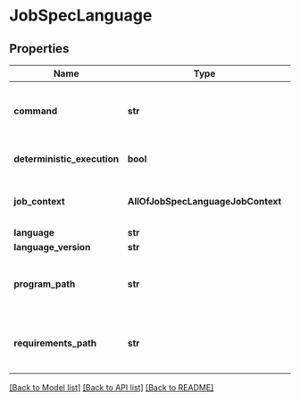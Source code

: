 # JobSpecLanguage

## Properties
Name | Type | Description | Notes
------------ | ------------- | ------------- | -------------
**command** | **str** | optional program specified on commandline, like python -c \&quot;print(1+1)\&quot; | [optional] 
**deterministic_execution** | **bool** | must this job be run in a deterministic context? | [optional] 
**job_context** | **AllOfJobSpecLanguageJobContext** | context is a tar file stored in ipfs, containing e.g. source code and requirements | [optional] 
**language** | **str** | e.g. python | [optional] 
**language_version** | **str** | e.g. 3.8 | [optional] 
**program_path** | **str** | optional program path relative to the context dir. one of Command or ProgramPath must be specified | [optional] 
**requirements_path** | **str** | optional requirements.txt (or equivalent) path relative to the context dir | [optional] 

[[Back to Model list]](../README.md#documentation-for-models) [[Back to API list]](../README.md#documentation-for-api-endpoints) [[Back to README]](../README.md)

